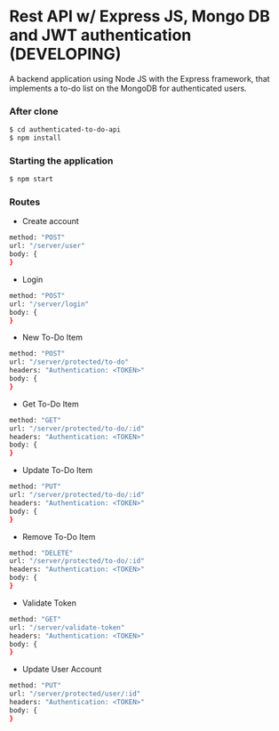 # Rest API w/ Express JS, Mongo DB and JWT authentication (DEVELOPING)

A backend application using Node JS with the Express framework, that implements a to-do list on the MongoDB for authenticated users.

### After clone

```sh
$ cd authenticated-to-do-api
$ npm install
```

### Starting the application

```sh
$ npm start
```

### Routes

* Create account
```sh
method: "POST"
url: "/server/user"
body: {
}
```

* Login
```sh
method: "POST"
url: "/server/login"
body: {
}
```

* New To-Do Item
```sh
method: "POST"
url: "/server/protected/to-do"
headers: "Authentication: <TOKEN>"
body: {
}
```

* Get To-Do Item
```sh
method: "GET"
url: "/server/protected/to-do/:id"
headers: "Authentication: <TOKEN>"
body: {
}
```

* Update To-Do Item
```sh
method: "PUT"
url: "/server/protected/to-do/:id"
headers: "Authentication: <TOKEN>"
body: {
}
```

* Remove To-Do Item
```sh
method: "DELETE"
url: "/server/protected/to-do/:id"
headers: "Authentication: <TOKEN>"
body: {
}
```

* Validate Token
```sh
method: "GET"
url: "/server/validate-token"
headers: "Authentication: <TOKEN>"
body: {
}
```

* Update User Account
```sh
method: "PUT"
url: "/server/protected/user/:id"
headers: "Authentication: <TOKEN>"
body: {
}
```
